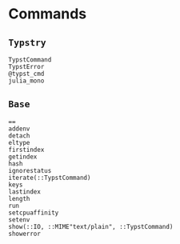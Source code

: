 
# Commands

## `Typstry`

```@docs
TypstCommand
TypstError
@typst_cmd
julia_mono
```

## `Base`

```@docs
==
addenv
detach
eltype
firstindex
getindex
hash
ignorestatus
iterate(::TypstCommand)
keys
lastindex
length
run
setcpuaffinity
setenv
show(::IO, ::MIME"text/plain", ::TypstCommand)
showerror
```
